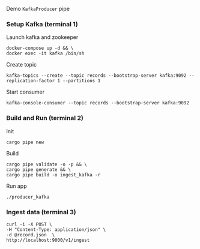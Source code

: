 Demo `KafkaProducer` pipe
### Setup Kafka (terminal 1)
Launch kafka and zookeeper
```
docker-compose up -d && \
docker exec -it kafka /bin/sh
```
Create topic
```
kafka-topics --create --topic records --bootstrap-server kafka:9092 --replication-factor 1 --partitions 1
```
Start consumer
```
kafka-console-consumer --topic records --bootstrap-server kafka:9092
```
### Build and Run (terminal 2)
Init
```
cargo pipe new
```
Build
```
cargo pipe validate -o -p && \
cargo pipe generate && \
cargo pipe build -o ingest_kafka -r
```
Run app
```
./producer_kafka
```
### Ingest data (terminal 3)
```
curl -i -X POST \
-H "Content-Type: application/json" \
-d @record.json  \
http://localhost:9000/v1/ingest
```